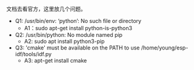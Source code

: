 文档去看官方，这里放几个问题。
+ Q1: /usr/bin/env: ‘python’: No such file or directory
   + A1：sudo apt-get install python-is-python3
+ Q2: /usr/bin/python: No module named pip
   + A2: sudo apt install python3-pip
+ Q3: 'cmake' must be available on the PATH to use /home/young/esp-idf/tools/idf.py
   + A3: apt-get install cmake
